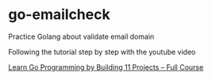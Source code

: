 # go-emailcheck

Practice Golang about validate email domain

Following the tutorial step by step with the youtube video

[Learn Go Programming by Building 11 Projects – Full Course](https://www.youtube.com/watch?v=jFfo23yIWac&ab_channel=freeCodeCamp.org)
